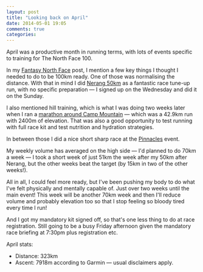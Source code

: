 ```yaml
---
layout: post
title: "Looking back on April"
date: 2014-05-01 19:05
comments: true
categories: 
---
```

April was a productive month in running terms, with lots of events specific
to training for The North Face 100. 

In my [Fantasy North Face](/article/2013/06/01/fantasy-north-face-100km/) post,
I mention a few key things I thought I needed to do to be 100km ready. One of
those was normalising the distance. With that in mind I did 
[Nerang 50km](/article/2014/04/07/race-report-nerang-50km/) as a
fantastic race tune-up run, with no specific preparation &mdash; I signed up on the
Wednesday and did it on the Sunday. 

I also mentioned hill training, which is what I was doing two weeks later when
I ran a [marathon around Camp Mountain](/article/2014/04/20/ninth-times-a-charm-a-marathon-on-camp-mountain/) &mdash; which
was a 42.9km run with 2400m of elevation. That was also a good opportunity
to test running with full race kit and test nutrition and hydration strategies.

In between those I did a nice short sharp race at the
[Pinnacles](/article/2014/04/13/race-report-pinnacles-2014/) event.

My weekly volume has averaged on the high side &mdash; I'd planned to do 70km a week &mdash; I
took a short week of just 51km the week after my 50km after Nerang, but the 
other weeks beat the target (by 15km in two of the other weeks!).

All in all, I could feel more ready, but I've been pushing my body to do 
what I've felt physically and mentally capable of. Just over two weeks
until the main event! This week will be another 70km week and then I'll reduce
volume and probably elevation too so that I stop feeling so bloody tired every
time I run!

And I got my mandatory kit signed off, so that's one less thing to do at race
registration. Still going to be a busy Friday afternoon given the mandatory
race briefing at 7:30pm plus registration etc.

April stats:<ul>
<li>Distance: 323km</li>
<li>Ascent: 7918m according to Garmin &mdash; usual disclaimers apply.</li></ul>
